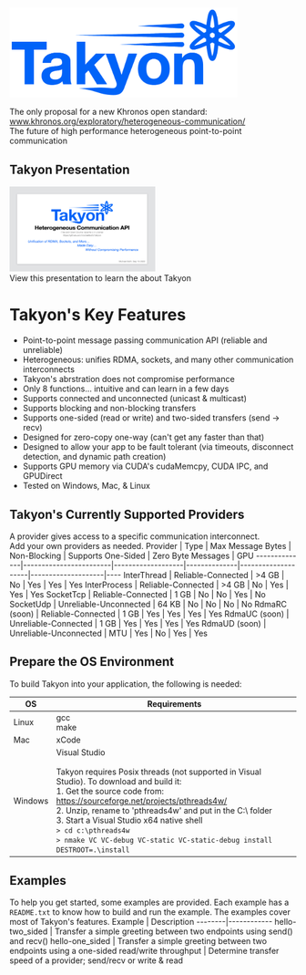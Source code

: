 <img src="docs/Takyon_Logo.png" alt="Logo" style="width:400px;"/>

The only proposal for a new Khronos open standard: www.khronos.org/exploratory/heterogeneous-communication/<br>
The future of high performance heterogeneous point-to-point communication<br>

## Takyon Presentation
<a href="Takyon_Introduction.pdf">
  <img src="docs/presentation_icon.png" alt="Takyon Introduction" width="256" height="149">
</a>
<br>
View this presentation to learn the about Takyon
<br>

# Takyon's Key Features
- Point-to-point message passing communication API (reliable and unreliable)
- Heterogeneous: unifies RDMA, sockets, and many other communication interconnects
- Takyon's abrstration does not compromise performance
- Only 8 functions... intuitive and can learn in a few days
- Supports connected and unconnected (unicast & multicast)
- Supports blocking and non-blocking transfers
- Supports one-sided (read or write) and two-sided transfers (send -> recv)
- Designed for zero-copy one-way (can't get any faster than that)
- Designed to allow your app to be fault tolerant (via timeouts, disconnect detection, and dynamic path creation)
- Supports GPU memory via CUDA's cudaMemcpy, CUDA IPC, and GPUDirect
- Tested on Windows, Mac, & Linux

## Takyon's Currently Supported Providers
A provider gives access to a specific communication interconnect.<br>
Add your own providers as needed.
Provider      | Type                   | Max Message Bytes | Non-Blocking | Supports One-Sided | Zero Byte Messages | GPU
--------------|------------------------|-------------------|--------------|--------------------|--------------------|----
InterThread   | Reliable-Connected     | >4 GB             | No           | Yes                | Yes                | Yes
InterProcess  | Reliable-Connected     | >4 GB             | No           | Yes                | Yes                | Yes
SocketTcp     | Reliable-Connected     | 1 GB              | No           | No                 | Yes                | No
SocketUdp     | Unreliable-Unconnected | 64 KB             | No           | No                 | No                 | No
RdmaRC (soon) | Reliable-Connected     | 1 GB              | Yes          | Yes                | Yes                | Yes
RdmaUC (soon) | Unreliable-Connected   | 1 GB              | Yes          | Yes                | Yes                | Yes
RdmaUD (soon) | Unreliable-Unconnected | MTU               | Yes          | No                 | Yes                | Yes

## Prepare the OS Environment
To build Takyon into your application, the following is needed:

OS | Requirements
--------|------------
Linux | gcc <br> make
Mac | xCode
Windows | Visual Studio<br><br> Takyon requires Posix threads (not supported in Visual Studio). To download and build it:<br> 1. Get the source code from: https://sourceforge.net/projects/pthreads4w/ <br> 2. Unzip, rename to 'pthreads4w' and put in the C:\ folder <br> 3. Start a Visual Studio x64 native shell <br> ```> cd c:\pthreads4w``` <br> ```> nmake VC VC-debug VC-static VC-static-debug install DESTROOT=.\install```

## Examples
To help you get started, some examples are provided. Each example has a ```README.txt``` to know how to build and run the example. The examples cover most of Takyon's features.
Example | Description
--------|------------
hello-two_sided | Transfer a simple greeting between two endpoints using send() and recv()
hello-one_sided | Transfer a simple greeting between two endpoints using a one-sided read/write
throughput | Determine transfer speed of a provider; send/recv or write & read

